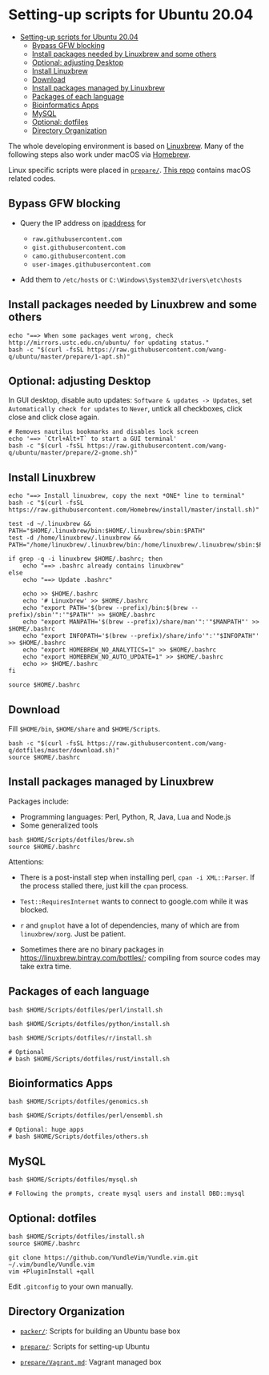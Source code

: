 # Setting-up scripts for Ubuntu 20.04

[TOC levels=1-3]: # ""

- [Setting-up scripts for Ubuntu 20.04](#setting-up-scripts-for-ubuntu-2004)
    - [Bypass GFW blocking](#bypass-gfw-blocking)
    - [Install packages needed by Linuxbrew and some others](#install-packages-needed-by-linuxbrew-and-some-others)
    - [Optional: adjusting Desktop](#optional-adjusting-desktop)
    - [Install Linuxbrew](#install-linuxbrew)
    - [Download](#download)
    - [Install packages managed by Linuxbrew](#install-packages-managed-by-linuxbrew)
    - [Packages of each language](#packages-of-each-language)
    - [Bioinformatics Apps](#bioinformatics-apps)
    - [MySQL](#mysql)
    - [Optional: dotfiles](#optional-dotfiles)
    - [Directory Organization](#directory-organization)


The whole developing environment is based on [Linuxbrew](http:s//linuxbrew.sh/). Many of the
following steps also work under macOS via [Homebrew](https://brew.sh/).

Linux specific scripts were placed in [`prepare/`](prepare).
[This repo](https://github.com/wang-q/dotfiles) contains macOS related codes.

## Bypass GFW blocking

* Query the IP address on [ipaddress](https://www.ipaddress.com/) for

    * `raw.githubusercontent.com`
    * `gist.githubusercontent.com`
    * `camo.githubusercontent.com`
    * `user-images.githubusercontent.com`

* Add them to `/etc/hosts` or `C:\Windows\System32\drivers\etc\hosts`

## Install packages needed by Linuxbrew and some others

```shell script
echo "==> When some packages went wrong, check http://mirrors.ustc.edu.cn/ubuntu/ for updating status."
bash -c "$(curl -fsSL https://raw.githubusercontent.com/wang-q/ubuntu/master/prepare/1-apt.sh)"

```

## Optional: adjusting Desktop

In GUI desktop, disable auto updates: `Software & updates -> Updates`, set `Automatically check for
updates` to `Never`, untick all checkboxes, click close and click close again.

```shell script
# Removes nautilus bookmarks and disables lock screen
echo '==> `Ctrl+Alt+T` to start a GUI terminal'
bash -c "$(curl -fsSL https://raw.githubusercontent.com/wang-q/ubuntu/master/prepare/2-gnome.sh)"

```

## Install Linuxbrew

```shell script
echo "==> Install linuxbrew, copy the next *ONE* line to terminal"
bash -c "$(curl -fsSL https://raw.githubusercontent.com/Homebrew/install/master/install.sh)"

test -d ~/.linuxbrew && PATH="$HOME/.linuxbrew/bin:$HOME/.linuxbrew/sbin:$PATH"
test -d /home/linuxbrew/.linuxbrew && PATH="/home/linuxbrew/.linuxbrew/bin:/home/linuxbrew/.linuxbrew/sbin:$PATH"

if grep -q -i linuxbrew $HOME/.bashrc; then
    echo "==> .bashrc already contains linuxbrew"
else
    echo "==> Update .bashrc"

    echo >> $HOME/.bashrc
    echo '# Linuxbrew' >> $HOME/.bashrc
    echo "export PATH='$(brew --prefix)/bin:$(brew --prefix)/sbin'":'"$PATH"' >> $HOME/.bashrc
    echo "export MANPATH='$(brew --prefix)/share/man'":'"$MANPATH"' >> $HOME/.bashrc
    echo "export INFOPATH='$(brew --prefix)/share/info'":'"$INFOPATH"' >> $HOME/.bashrc
    echo "export HOMEBREW_NO_ANALYTICS=1" >> $HOME/.bashrc
    echo "export HOMEBREW_NO_AUTO_UPDATE=1" >> $HOME/.bashrc
    echo >> $HOME/.bashrc
fi

source $HOME/.bashrc

```

## Download

Fill `$HOME/bin`, `$HOME/share` and `$HOME/Scripts`.

```shell script
bash -c "$(curl -fsSL https://raw.githubusercontent.com/wang-q/dotfiles/master/download.sh)"
source $HOME/.bashrc

```

## Install packages managed by Linuxbrew

Packages include:

* Programming languages: Perl, Python, R, Java, Lua and Node.js
* Some generalized tools

```shell script
bash $HOME/Scripts/dotfiles/brew.sh
source $HOME/.bashrc

```

Attentions:

* There is a post-install step when installing perl, `cpan -i XML::Parser`. If the process stalled
    there, just kill the `cpan` process.

* `Test::RequiresInternet` wants to connect to google.com while it was blocked.

* `r` and `gnuplot` have a lot of dependencies, many of which are from `linuxbrew/xorg`. Just be
    patient.

* Sometimes there are no binary packages in <https://linuxbrew.bintray.com/bottles/>; compiling from
    source codes may take extra time.

## Packages of each language

```shell script
bash $HOME/Scripts/dotfiles/perl/install.sh

bash $HOME/Scripts/dotfiles/python/install.sh

bash $HOME/Scripts/dotfiles/r/install.sh

# Optional
# bash $HOME/Scripts/dotfiles/rust/install.sh

```

## Bioinformatics Apps

```shell script
bash $HOME/Scripts/dotfiles/genomics.sh

bash $HOME/Scripts/dotfiles/perl/ensembl.sh

# Optional: huge apps
# bash $HOME/Scripts/dotfiles/others.sh

```

## MySQL

```shell script
bash $HOME/Scripts/dotfiles/mysql.sh

# Following the prompts, create mysql users and install DBD::mysql

```

## Optional: dotfiles

```shell script
bash $HOME/Scripts/dotfiles/install.sh
source $HOME/.bashrc

git clone https://github.com/VundleVim/Vundle.vim.git ~/.vim/bundle/Vundle.vim
vim +PluginInstall +qall

```

Edit `.gitconfig` to your own manually.

## Directory Organization

* [`packer/`](packer): Scripts for building an Ubuntu base box

* [`prepare/`](prepare): Scripts for setting-up Ubuntu

* [`prepare/Vagrant.md`](prepare/Vagrant.md): Vagrant managed box

